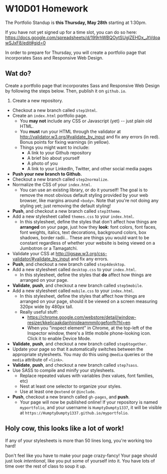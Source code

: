 # W10D01 Homework

The Portfolio Standup is **this Thursday, May 28th** starting at 1:30pm.

If you have not yet signed up for a time slot, you can do so here: <https://docs.google.com/spreadsheets/d/199rhWBQOytSUgIZEHDx_JtVdoawSJxF8/edit#gid=0>

In order to prepare for Thursday, you will create a portfolio page that incorporates Sass and Responsive Web Design.

## Wat do?

Create a portfolio page that incorporates Sass and Responsive Web Design by following the steps below. Then, publish it on `github.io`.

1. Create a new repository.
- Checkout a new branch called `step1html`.
- Create an `index.html` portfolio page.
  - You **may not** include any CSS or Javascript (yet) -- just plain old HTML.
  - You **must** run your HTML through the validator at <http://validator.w3.org/#validate_by_input> and fix any errors (in red). Bonus points for fixing warnings (in yellow).
  - Things you might want to include:
    - A link to your Github repository
    - A brief bio about yourself
    - A photo of you
    - A link to your LinkedIn, Twitter, and other social media pages
- **Push your new branch to Github.**
- Checkout a new branch called `step2normalize`.
- Normalize the CSS of your `index.html`.
  - You can use an existing library, or do it yourself! The goal is to remove the most obvious default styling provided by your web browser, like margins around `<body>`. Note that you're not doing any styling yet; just removing the default styling!
- **Push**, and checkout a new branch called `step3theme`.
- Add a new stylesheet called `themes.css` to your `index.html`.
  - In this stylesheet, define the styles that don't affect how things are **arranged** on your page, just how they **look**: font colors, font faces, font weights, italics, text decorations, background colors, box shadows, border radii... These are things you would want to be constant regardless of whether your website is being viewed on a Jumbotron or a Tamagatchi.
- Validate your CSS at <http://jigsaw.w3.org/css-validator/#validate_by_input> and fix any errors.
- **Push**, and checkout a new branch called `step4desktop`.
- Add a new stylesheet called `desktop.css` to your `index.html`.
  - In this stylesheet, define the styles that **do** affect how things are arranged on your page.
- **Validate**, **push**, and checkout a new branch called `step5mobile`.
- Add a new stylesheet called `mobile.css` to your `index.html`.
  - In this stylesheet, define the styles that affect how things are arranged on your page, should it be viewed on a screen measuring 320px wide by 480px tall.
  - Really useful stuff:
    - <https://chrome.google.com/webstore/detail/window-resizer/kkelicaakdanhinjdeammmilcgefonfh?hl=en>
    - When you "inspect element" in Chrome, at the top-left of the Inspector window, there's a little mobile phone-looking icon. Click it to enable Device Mode.
- **Validate**, **push**, and checkout a new branch called `step6together`.
- Update your page so that it automatically switches between the appropriate stylesheets. You may do this using `@media` queries or the `media` attribute of `<link>`.
- **Validate**, **push**, and checkout a new branch called `step7sass`.
- Use SASS to compile and minify your stylesheets.
  - Replace repeated values with variables (hex values, font families, etc)
  - Nest at least one selector to organize your styles.
  - Use at least one `@extend` or `@include`.
- **Push**, checkout a new branch called `gh-pages`, and **push**.
  - Your page will now be published online! If your repository is named `myportfolio`, and your username is `HumptyDumpty1337`, it will be visible at `https://HumptyDumpty1337.github.io/myportfolio`.

## Holy cow, this looks like a lot of work!

If any of your stylesheets is more than 50 lines long, you're working too hard!

Don't feel like you have to make your page crazy-fancy! Your page should just look *intentional*, like you put some of yourself into it. You have lots of time over the rest of class to soup it up.
